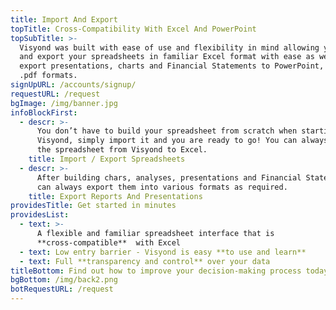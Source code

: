 ```yaml
---
title: Import And Export
topTitle: Cross-Compatibility With Excel And PowerPoint
topSubTitle: >-
  Visyond was built with ease of use and flexibility in mind allowing you import
  and export your spreadsheets in familiar Excel format with ease as well as
  export presentations, charts and Financial Statements to PowerPoint, image or
  .pdf formats.
signUpURL: /accounts/signup/
requestURL: /request
bgImage: /img/banner.jpg
infoBlockFirst:
  - descr: >-
      You don’t have to build your spreadsheet from scratch when starting with
      Visyond, simply import it and you are ready to go! You can always export
      the spreadsheet from Visyond to Excel.
    title: Import / Export Spreadsheets
  - descr: >-
      After building chars, analyses, presentations and Financial Statements you
      can always export them into various formats as required.
    title: Export Reports And Presentations
providesTitle: Get started in minutes
providesList:
  - text: >-
      A flexible and familiar spreadsheet interface that is
      **cross-compatible**  with Excel
  - text: Low entry barrier - Visyond is easy **to use and learn**
  - text: Full **transparency and control** over your data
titleBottom: Find out how to improve your decision-making process today
bgBottom: /img/back2.png
botRequestURL: /request
---
```


